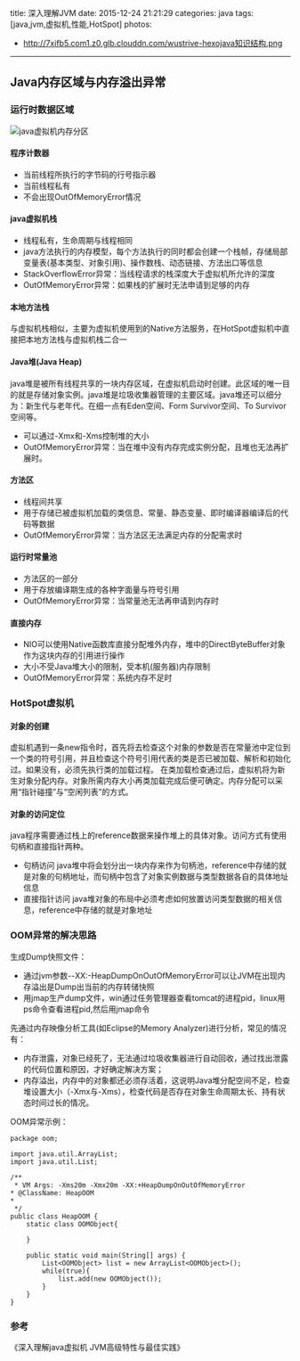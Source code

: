 title: 深入理解JVM
date: 2015-12-24 21:21:29
categories: java
tags: [java,jvm,虚拟机,性能,HotSpot]
photos:
- http://7xifb5.com1.z0.glb.clouddn.com/wustrive-hexojava知识结构.png
---

## Java内存区域与内存溢出异常 

### 运行时数据区域
![java虚拟机内存分区](http://7xifb5.com1.z0.glb.clouddn.com/wustrive-blog%2Fjava%E8%99%9A%E6%8B%9F%E6%9C%BA%E5%86%85%E5%AD%98%E5%88%86%E5%8C%BA.jpg)

#### 程序计数器

- 当前线程所执行的字节码的行号指示器
- 当前线程私有
- 不会出现OutOfMemoryError情况

#### java虚拟机栈

- 线程私有，生命周期与线程相同
- java方法执行的内存模型，每个方法执行的同时都会创建一个栈帧，存储局部变量表(基本类型、对象引用)、操作数栈、动态链接、方法出口等信息
- StackOverflowError异常：当线程请求的栈深度大于虚拟机所允许的深度
- OutOfMemoryError异常：如果栈的扩展时无法申请到足够的内存

#### 本地方法栈
与虚拟机栈相似，主要为虚拟机使用到的Native方法服务，在HotSpot虚拟机中直接把本地方法栈与虚拟机栈二合一

#### Java堆(Java Heap)
java堆是被所有线程共享的一块内存区域，在虚拟机启动时创建。此区域的唯一目的就是存储对象实例。java堆是垃圾收集器管理的主要区域。java堆还可以细分为：新生代与老年代。在细一点有Eden空间、Form Survivor空间、To Survivor空间等。

- 可以通过-Xmx和-Xms控制堆的大小
- OutOfMemoryError异常：当在堆中没有内存完成实例分配，且堆也无法再扩展时。

#### 方法区

- 线程间共享
- 用于存储已被虚拟机加载的类信息、常量、静态变量、即时编译器编译后的代码等数据
- OutOfMemoryError异常：当方法区无法满足内存的分配需求时

#### 运行时常量池

- 方法区的一部分
- 用于存放编译期生成的各种字面量与符号引用
- OutOfMemoryError异常：当常量池无法再申请到内存时

#### 直接内存

- NIO可以使用Native函数库直接分配堆外内存，堆中的DirectByteBuffer对象作为这块内存的引用进行操作
- 大小不受Java堆大小的限制，受本机(服务器)内存限制
- OutOfMemoryError异常：系统内存不足时

### HotSpot虚拟机

#### 对象的创建
虚拟机遇到一条new指令时，首先将去检查这个对象的参数是否在常量池中定位到一个类的符号引用，并且检查这个符号引用代表的类是否已被加载、解析和初始化过。如果没有，必须先执行类的加载过程。
在类加载检查通过后，虚拟机将为新生对象分配内存。对象所需内存大小再类加载完成后便可确定。内存分配可以采用“指针碰撞”与“空闲列表”的方式。

#### 对象的访问定位
java程序需要通过栈上的reference数据来操作堆上的具体对象。访问方式有使用句柄和直接指针两种。

- 句柄访问 java堆中将会划分出一块内存来作为句柄池，reference中存储的就是对象的句柄地址，而句柄中包含了对象实例数据与类型数据各自的具体地址信息
- 直接指针访问 java堆对象的布局中必须考虑如何放置访问类型数据的相关信息，reference中存储的就是对象地址


### OOM异常的解决思路
生成Dump快照文件：

- 通过jvm参数--XX:-HeapDumpOnOutOfMemoryError可以让JVM在出现内存溢出是Dump出当前的内存转储快照
- 用jmap生产dump文件，win通过任务管理器查看tomcat的进程pid，linux用ps命令查看进程pid,然后用jmap命令

先通过内存映像分析工具(如Eclipse的Memory Analyzer)进行分析，常见的情况有：

- 内存泄露，对象已经死了，无法通过垃圾收集器进行自动回收，通过找出泄露的代码位置和原因，才好确定解决方案；
- 内存溢出，内存中的对象都还必须存活着，这说明Java堆分配空间不足，检查堆设置大小（-Xmx与-Xms），检查代码是否存在对象生命周期太长、持有状态时间过长的情况。

OOM异常示例：
```
package oom;

import java.util.ArrayList;
import java.util.List;

/**
 * VM Args: -Xms20m -Xmx20m -XX:+HeapDumpOnOutOfMemoryError
* @ClassName: HeapOOM 
*
 */
public class HeapOOM {
    static class OOMObject{
        
    }
    
    public static void main(String[] args) {
        List<OOMObject> list = new ArrayList<OOMObject>();
        while(true){
            list.add(new OOMObject());
        }
    }
}

```

### 参考
《深入理解java虚拟机 JVM高级特性与最佳实践》